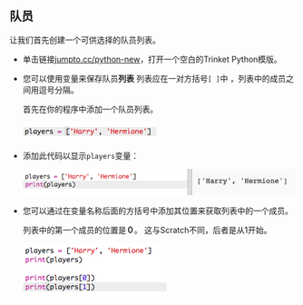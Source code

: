 ## 队员

让我们首先创建一个可供选择的队员列表。

+ 单击链接<a href="http://jumpto.cc/python-new" target="_blank">jumpto.cc/python-new</a>，打开一个空白的Trinket Python模版。

+ 您可以使用变量来保存队员**列表** 列表应在一对方括号`[ ]`中 ，列表中的成员之间用逗号分隔。
    
    首先在你的程序中添加一个队员列表。
    
    ![截图](images/team-create-players.png)

+ 添加此代码以显示`players`变量：
    
    ![截图](images/team-print-players.png)

+ 您可以通过在变量名称后面的方括号中添加其位置来获取列表中的一个成员。
    
    列表中的第一个成员的位置是**０**。 这与Scratch不同，后者是从1开始。
    
    ![截图](images/team-print-players-index.png)